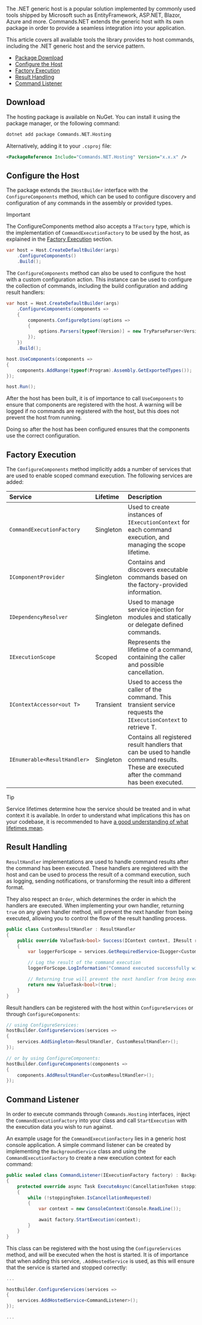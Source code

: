 The .NET generic host is a popular solution implemented by commonly used tools shipped by Microsoft such as EntityFramework, ASP.NET, Blazor, Azure and more.
Commands.NET extends the generic host with its own package in order to provide a seamless integration into your application.

This article covers all available tools the library provides to host commands, including the .NET generic host and the service pattern.

- [Package Download](#download)
- [Configure the Host](#configure-the-host)
- [Factory Execution](#factory-execution)
- [Result Handling](#result-handling)
- [Command Listener](#command-listener)

## Download

The hosting package is available on NuGet. You can install it using the package manager, or the following command:

```bash
dotnet add package Commands.NET.Hosting
```

Alternatively, adding it to your `.csproj` file:

```xml
<PackageReference Include="Commands.NET.Hosting" Version="x.x.x" />
```

## Configure the Host

The package extends the `IHostBuilder` interface with the `ConfigureComponents` method, which can be used to configure discovery and configuration of any commands in the assembly or provided types.

> [!IMPORTANT]
> The ConfigureComponents method also accepts a `TFactory` type, 
> which is the implementation of `CommandExecutionFactory` to be used by the host, as explained in the [Factory Execution](#factory-execution) section.

```cs
var host = Host.CreateDefaultBuilder(args)
	.ConfigureComponents()
	.Build();
```

The `ConfigureComponents` method can also be used to configure the host with a custom configuration action. 
This instance can be used to configure the collection of commands, including the build configuration and adding result handlers:

```cs
var host = Host.CreateDefaultBuilder(args)
    .ConfigureComponents(components => 
    {
        components.ConfigureOptions(options =>
        {
            options.Parsers[typeof(Version)] = new TryParseParser<Version>(Version.TryParse);
        });
    })
    .Build();

host.UseComponents(components => 
{
    components.AddRange(typeof(Program).Assembly.GetExportedTypes());
});

host.Run();
```

After the host has been built, it is of importance to call `UseComponents` to ensure that components are registered with the host. 
A warning will be logged if no commands are registered with the host, but this does not prevent the host from running.

Doing so after the host has been configured ensures that the components use the correct configuration.

## Factory Execution

The `ConfigureComponents` method implicitly adds a number of services that are used to enable scoped command execution. The following services are added:

| Service                      | Lifetime  | Description																												                 |
| :--------------------------- | :-------- | :-----------																												                 |
| `CommandExecutionFactory`    | Singleton | Used to create instances of `IExecutionContext` for each command execution, and managing the scope lifetime.				                 |
| `IComponentProvider`		   | Singleton | Contains and discovers executable commands based on the factory-provided information.									                     |
| `IDependencyResolver`	       | Singleton | Used to manage service injection for modules and statically or delegate defined commands.								                     |
| `IExecutionScope`	           | Scoped    | Represents the lifetime of a command, containing the caller and possible cancellation.									                     |
| `IContextAccessor<out T>`    | Transient | Used to access the caller of the command. This transient service requests the `IExecutionContext` to retrieve T.			                 |
| `IEnumerable<ResultHandler>` | Singleton | Contains all registered result handlers that can be used to handle command results. These are executed after the command has been executed. |

> [!TIP]
> Service lifetimes determine how the service should be treated and in what context it is available. 
> In order to understand what implications this has on your codebase, 
> it is recommended to have [a good understanding of what lifetimes mean](https://learn.microsoft.com/en-us/dotnet/core/extensions/dependency-injection#service-lifetimes). 

## Result Handling

`ResultHandler` implementations are used to handle command results after the command has been executed.
These handlers are registered with the host and can be used to process the result of a command execution, such as logging, sending notifications, or transforming the result into a different format.

They also respect an `Order`, which determines the order in which the handlers are executed. 
When implementing your own handler, returning `true` on any given handler method, will prevent the next handler from being executed, allowing you to control the flow of the result handling process.

```cs
public class CustomResultHandler : ResultHandler
{
    public override ValueTask<bool> Success(IContext context, IResult result, IServiceProvider services, CancellationToken cancellationToken = default)
    {
        var loggerForScope = services.GetRequiredService<ILogger<CustomResultHandler>>();

        // Log the result of the command execution
        loggerForScope.LogInformation("Command executed successfully with result: {Result}", result);

        // Returning true will prevent the next handler from being executed
        return new ValueTask<bool>(true);
    }
}
```

Result handlers can be registered with the host within `ConfigureServices` or through `ConfigureComponents`:

```cs
// using ConfigureServices:
hostBuilder.ConfigureServices(services =>
{
    services.AddSingleton<ResultHandler, CustomResultHandler>();
});

// or by using ConfigureComponents:
hostBuilder.ConfigureComponents(components =>
{
    components.AddResultHandler<CustomResultHandler>();
});
```

## Command Listener

In order to execute commands through `Commands.Hosting` interfaces, 
inject the `CommandExecutionFactory` into your class and call `StartExecution` with the execution data you wish to run against.

An example usage for the `CommandExecutionFactory` lies in a generic host console application. 
A simple command listener can be created by implementing the `BackgroundService` class and using the `CommandExecutionFactory` 
to create a new execution context for each command:

```cs
public sealed class CommandListener(IExecutionFactory factory) : BackgroundService
{
    protected override async Task ExecuteAsync(CancellationToken stoppingToken)
    {
        while (!stoppingToken.IsCancellationRequested)
        {
            var context = new ConsoleContext(Console.ReadLine());

            await factory.StartExecution(context);
        }
    }
}
```

This class can be registered with the host using the `ConfigureServices` method, and will be executed when the host is started.
It is of importance that when adding this service, `.AddHostedService` is used, as this will ensure that the service is started and stopped correctly:

```cs
...

hostBuilder.ConfigureServices(services =>
{
    services.AddHostedService<CommandListener>();
});

...
```